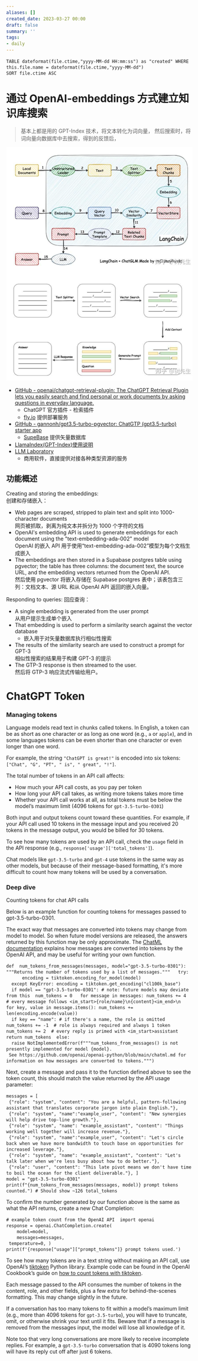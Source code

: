 ```yaml
---
aliases: []
created_date: 2023-03-27 00:00
draft: false
summary: ''
tags:
- daily
---
```


```dataview
TABLE dateformat(file.ctime,"yyyy-MM-dd HH:mm:ss") as "created" WHERE this.file.name = dateformat(file.ctime,"yyyy-MM-dd")
SORT file.ctime ASC
```

# 通过 OpenAI-embeddings 方式建立知识库搜索

> 基本上都是用的 GPT-Index 技术，将文本转化为词向量， 然后搜索时，将词向量向数据库中去搜索，得到的反馈后，

![480](../../Attachments/ca4052dd97ec6976772b74a394afd97f_MD5.png)

- [GitHub - openai/chatgpt-retrieval-plugin: The ChatGPT Retrieval Plugin lets you easily search and find personal or work documents by asking questions in everyday language.](https://github.com/openai/chatgpt-retrieval-plugin)
	- ChatGPT 官方插件 - 检索插件
	- [fly.io](../../Inputs/Article/fly.io.md) 提供部署服务
- [GitHub - gannonh/gpt3.5-turbo-pgvector: ChatGTP (gpt3.5-turbo) starter app](https://github.com/gannonh/gpt3.5-turbo-pgvector)
	- [SupeBase](../../Inputs/Article/SupeBase.md) 提供矢量数据库
- [LlamaIndex(GPT-Index)使用说明](../../Inputs/Article/LlamaIndex(GPT-Index)使用说明.md)
- [LLM Laboratory](https://builtbyjesse.com/lab)
	- 商用软件，直接提供对接各种类型资源的服务

## 功能概述

Creating and storing the embeddings:  
创建和存储嵌入：

- Web pages are scraped, stripped to plain text and split into 1000-character documents  
    网页被抓取，剥离为纯文本并拆分为 1000 个字符的文档
- OpenAI's embedding API is used to generate embeddings for each document using the "text-embedding-ada-002" model  
    OpenAI 的嵌入 API 用于使用“text-embedding-ada-002”模型为每个文档生成嵌入
- The embeddings are then stored in a Supabase postgres table using pgvector; the table has three columns: the document text, the source URL, and the embedding vectors returned from the OpenAI API.  
    然后使用 pgvector 将嵌入存储在 Supabase postgres 表中；该表包含三列：文档文本、源 URL 和从 OpenAI API 返回的嵌入向量。

Responding to queries: 回应查询：

- A single embedding is generated from the user prompt  
    从用户提示生成单个嵌入
- That embedding is used to perform a similarity search against the vector database 
	- 嵌入用于对矢量数据库执行相似性搜索
- The results of the similarity search are used to construct a prompt for GPT-3  
    相似性搜索的结果用于构建 GPT-3 的提示
- The GTP-3 response is then streamed to the user.  
    然后将 GTP-3 响应流式传输给用户。

# ChatGPT Token

### Managing tokens

Language models read text in chunks called tokens. In English, a token can be as short as one character or as long as one word (e.g., `a` or `apple`), and in some languages tokens can be even shorter than one character or even longer than one word.

For example, the string `"ChatGPT is great!"` is encoded into six tokens: `["Chat", "G", "PT", " is", " great", "!"]`.

The total number of tokens in an API call affects:

* How much your API call costs, as you pay per token
* How long your API call takes, as writing more tokens takes more time
* Whether your API call works at all, as total tokens must be below the model’s maximum limit (4096 tokens for `gpt-3.5-turbo-0301`)

Both input and output tokens count toward these quantities. For example, if your API call used 10 tokens in the message input and you received 20 tokens in the message output, you would be billed for 30 tokens.

To see how many tokens are used by an API call, check the `usage` field in the API response (e.g., `response['usage']['total_tokens']`).

Chat models like `gpt-3.5-turbo` and `gpt-4` use tokens in the same way as other models, but because of their message-based formatting, it's more difficult to count how many tokens will be used by a conversation.

### Deep dive

Counting tokens for chat API calls

Below is an example function for counting tokens for messages passed to gpt-3.5-turbo-0301.

The exact way that messages are converted into tokens may change from model to model. So when future model versions are released, the answers returned by this function may be only approximate. The [ChatML documentation](https://github.com/openai/openai-python/blob/main/chatml.md) explains how messages are converted into tokens by the OpenAI API, and may be useful for writing your own function.

```
def  num_tokens_from_messages(messages, model="gpt-3.5-turbo-0301"):   """Returns the number of tokens used by a list of messages."""   try:
      encoding = tiktoken.encoding_for_model(model)
  except KeyError: encoding = tiktoken.get_encoding("cl100k_base")
  if model == "gpt-3.5-turbo-0301": # note: future models may deviate from this  num_tokens = 0   for message in messages: num_tokens += 4  # every message follows <im_start>{role/name}\n{content}<im_end>\n   for key, value in message.items(): num_tokens += len(encoding.encode(value))
  if key == "name": # if there's a name, the role is omitted  num_tokens += -1  # role is always required and always 1 token  num_tokens += 2  # every reply is primed with <im_start>assistant   return num_tokens  else:
  raise NotImplementedError(f"""num_tokens_from_messages() is not presently implemented for model {model}.
 See https://github.com/openai/openai-python/blob/main/chatml.md for information on how messages are converted to tokens.""")
```

Next, create a message and pass it to the function defined above to see the token count, this should match the value returned by the API usage parameter:

```
messages = [
 {"role": "system", "content": "You are a helpful, pattern-following assistant that translates corporate jargon into plain English."},
 {"role": "system", "name":"example_user", "content": "New synergies will help drive top-line growth."},
 {"role": "system", "name": "example_assistant", "content": "Things working well together will increase revenue."},
 {"role": "system", "name":"example_user", "content": "Let's circle back when we have more bandwidth to touch base on opportunities for increased leverage."},
 {"role": "system", "name": "example_assistant", "content": "Let's talk later when we're less busy about how to do better."},
 {"role": "user", "content": "This late pivot means we don't have time to boil the ocean for the client deliverable."}, ]
model = "gpt-3.5-turbo-0301"  
print(f"{num_tokens_from_messages(messages, model)} prompt tokens counted.") # Should show ~126 total_tokens
```

To confirm the number generated by our function above is the same as what the API returns, create a new Chat Completion:

```
# example token count from the OpenAI API  import openai 
response = openai.ChatCompletion.create(
    model=model,
    messages=messages,
 temperature=0, )
print(f'{response["usage"]["prompt_tokens"]} prompt tokens used.')
```

To see how many tokens are in a text string without making an API call, use OpenAI’s [tiktoken](https://github.com/openai/tiktoken) Python library. Example code can be found in the OpenAI Cookbook’s guide on [how to count tokens with tiktoken](https://github.com/openai/openai-cookbook/blob/main/examples/How_to_count_tokens_with_tiktoken.ipynb).

Each message passed to the API consumes the number of tokens in the content, role, and other fields, plus a few extra for behind-the-scenes formatting. This may change slightly in the future.

If a conversation has too many tokens to fit within a model’s maximum limit (e.g., more than 4096 tokens for `gpt-3.5-turbo`), you will have to truncate, omit, or otherwise shrink your text until it fits. Beware that if a message is removed from the messages input, the model will lose all knowledge of it.

Note too that very long conversations are more likely to receive incomplete replies. For example, a `gpt-3.5-turbo` conversation that is 4090 tokens long will have its reply cut off after just 6 tokens.